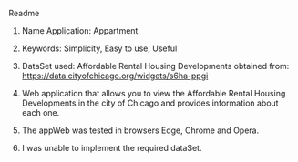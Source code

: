 Readme

1. Name Application:	Appartment

2. Keywords:	Simplicity, Easy to use, Useful

3. DataSet used:	Affordable Rental Housing Developments obtained from:
	https://data.cityofchicago.org/widgets/s6ha-ppgi

4. Web application that allows you to view the Affordable Rental Housing Developments 
	in the city of Chicago and provides information about each one.
	
5. The appWeb was tested in browsers Edge, Chrome and Opera.

6. I was unable to implement the required dataSet.